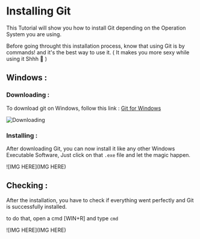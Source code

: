 # Installing Git 
This Tutorial will show you how to install Git depending on the Operation System you are using.

Before going throught this installation process, know that using Git is by commands! and it's the best way to use it. ( It makes you more sexy while using it Shhh 🤫 )

## Windows : 

### Downloading : 
To download git on Windows, follow this link : [Git for Windows](https://git-scm.com/download/win)

![Downloading](https://i.imgur.com/p74Q7cp.png)

### Installing :
After downloading Git, you can now install it like any other Windows Executable Software, Just click on that `.exe` file and let the magic happen.

![IMG HERE](IMG HERE)

## Checking : 
After the installation, you have to check if everything went perfectly and Git is successfully installed.

to do that, open a cmd [WIN+R] and type `cmd` 

![IMG HERE](IMG HERE)
